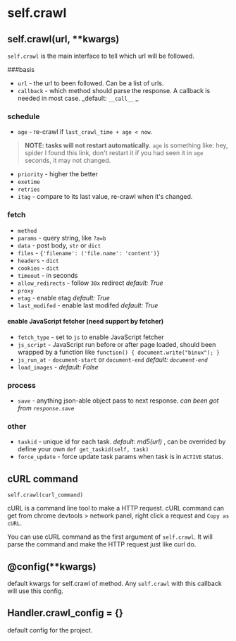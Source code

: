 self.crawl
===========

self.crawl(url, **kwargs)
-------------------------

`self.crawl` is the main interface to tell which url will be followed.

###basis

* `url` - the url to been followed. Can be a list of urls.
* `callback` - which method should parse the response. A callback is needed in most case. _default: `__call__` _

### schedule
* `age` - re-crawl if `last_crawl_time + age < now`.  
> **NOTE: tasks will not restart automatically.** `age` is something like: hey, spider I found this link, don't restart it if you had seen it in `age` seconds, it may not changed.

* `priority` - higher the better
* `exetime`
* `retries`
* `itag` - compare to its last value, re-crawl when it's changed.

### fetch
* `method`
* `params` - query string, like `?a=b`
* `data` - post body, `str` or `dict`
* `files` - `{'filename': ('file.name': 'content')}`
* `headers` - `dict`
* `cookies` - `dict`
* `timeout` - in seconds
* `allow_redirects` - follow `30x` redirect _default: True_
* `proxy`
* `etag` - enable etag _default: True_
* `last_modifed` - enable last modifed _default: True_

#### enable JavaScript fetcher (need support by fetcher)
* `fetch_type` - set to `js` to enable JavaScript fetcher
* `js_script` - JavaScript run before or after page loaded, should been wrapped by a function like `function() { document.write("binux"); }`
* `js_run_at` - `document-start` or `document-end` _default: `document-end`_
* `load_images` - _default: False_

### process
* `save` - anything json-able object pass to next response. _can been got from `response.save`_

### other
* `taskid` - unique id for each task. _default: md5(url)_ , can be overrided by define your own `def get_taskid(self, task)`
* `force_update` - force update task params when task is in `ACTIVE` status.

cURL command
------------

`self.crawl(curl_command)`

cURL is a command line tool to make a HTTP request. cURL command can get from chrome devtools > network panel, right click a request and `Copy as cURL`.

You can use cURL command as the first argument of `self.crawl`. It will parse the command and make the HTTP request just like curl do.

@config(**kwargs)
-----------------
default kwargs for self.crawl of method. Any `self.crawl` with this callback will use this config.

Handler.crawl_config = {}
-------------------------
default config for the project. 
